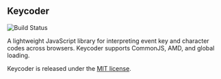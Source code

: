 ## Keycoder
![Build Status](https://travis-ci.org/nbeach/keycoder.svg?branch=master)

A lightweight JavaScript library for interpreting event key and character codes across browsers. Keycoder supports CommonJS, AMD, and global loading.

Keycoder is released under the [MIT license](https://github.com/nbeach/keycoder/blob/master/LICENSE).
